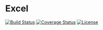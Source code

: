 # Excel

[![Build Status](https://img.shields.io/travis/miaoxing/excel/master.svg?style=flat-square)](https://travis-ci.org/miaoxing/excel)
[![Coverage Status](https://img.shields.io/coveralls/miaoxing/excel.svg?style=flat-square)](https://coveralls.io/r/miaoxing/excel?branch=master)
[![License](http://img.shields.io/badge/license-MIT-brightgreen.svg?style=flat-square)](http://www.opensource.org/licenses/MIT)
